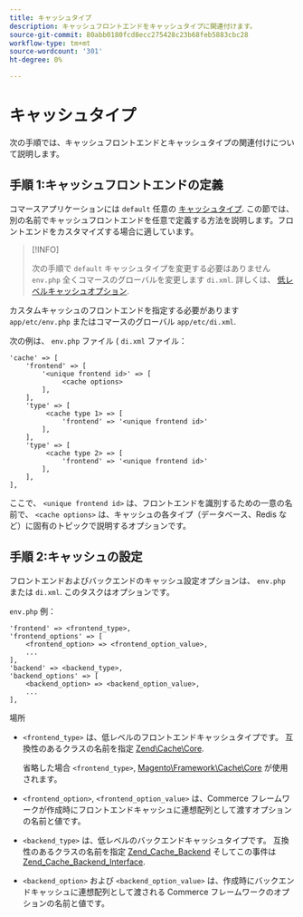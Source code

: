 ```yaml
---
title: キャッシュタイプ
description: キャッシュフロントエンドをキャッシュタイプに関連付けます。
source-git-commit: 80abb0180fcd8ecc275428c23b68feb5883cbc28
workflow-type: tm+mt
source-wordcount: '301'
ht-degree: 0%

---
```


# キャッシュタイプ

次の手順では、キャッシュフロントエンドとキャッシュタイプの関連付けについて説明します。

## 手順 1:キャッシュフロントエンドの定義

コマースアプリケーションには `default` 任意の [キャッシュタイプ](../cli/manage-cache.md#clean-and-flush-cache-types). この節では、別の名前でキャッシュフロントエンドを任意で定義する方法を説明します。フロントエンドをカスタマイズする場合に適しています。

>[!INFO]
>
>次の手順で `default` キャッシュタイプを変更する必要はありません `env.php` 全くコマースのグローバルを変更します `di.xml`. 詳しくは、 [低レベルキャッシュオプション](cache-options.md).

カスタムキャッシュのフロントエンドを指定する必要があります `app/etc/env.php` またはコマースのグローバル `app/etc/di.xml`.

次の例は、 `env.php` ファイル ( `di.xml` ファイル：

```php?start_inline=1
'cache' => [
    'frontend' => [
        '<unique frontend id>' => [
             <cache options>
        ],
    ],
    'type' => [
         <cache type 1> => [
             'frontend' => '<unique frontend id>'
        ],
    ],
    'type' => [
         <cache type 2> => [
             'frontend' => '<unique frontend id>'
        ],
    ],
],
```

ここで、 `<unique frontend id>` は、フロントエンドを識別するための一意の名前で、 `<cache options>` は、キャッシュの各タイプ（データベース、Redis など）に固有のトピックで説明するオプションです。

## 手順 2:キャッシュの設定

フロントエンドおよびバックエンドのキャッシュ設定オプションは、 `env.php` または `di.xml`. このタスクはオプションです。

`env.php` 例：

```php?start_inline=1
'frontend' => <frontend_type>,
'frontend_options' => [
    <frontend_option> => <frontend_option_value>,
    ...
],
'backend' => <backend_type>,
'backend_options' => [
    <backend_option> => <backend_option_value>,
    ...
],
```

場所

- `<frontend_type>` は、低レベルのフロントエンドキャッシュタイプです。 互換性のあるクラスの名前を指定 [Zend\Cache\Core](https://framework.zend.com/apidoc/1.7/Zend_Cache/Zend_Cache_Core.html).

   省略した場合 `<frontend_type>`, [Magento\Framework\Cache\Core](https://github.com/magento/magento2/blob/2.4/lib/internal/Magento/Framework/Cache/Core.php) が使用されます。

- `<frontend_option>`, `<frontend_option_value>` は、Commerce フレームワークが作成時にフロントエンドキャッシュに連想配列として渡すオプションの名前と値です。
- `<backend_type>` は、低レベルのバックエンドキャッシュタイプです。 互換性のあるクラスの名前を指定 [Zend_Cache_Backend](https://framework.zend.com/apidoc/1.7/Zend_Cache/Zend_Cache_Backend/Zend_Cache_Backend.html) そしてこの事件は [Zend_Cache_Backend_Interface](https://framework.zend.com/apidoc/1.6/Zend_Cache/Zend_Cache_Backend/Zend_Cache_Backend_Interface.html).
- `<backend_option>` および `<backend_option_value>` は、作成時にバックエンドキャッシュに連想配列として渡される Commerce フレームワークのオプションの名前と値です。
